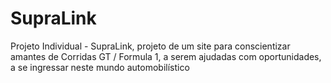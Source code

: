 # SupraLink
Projeto Individual - SupraLink, projeto de um site para conscientizar amantes de Corridas GT / Formula 1, a serem ajudadas com oportunidades, a se ingressar neste mundo automobilístico  
